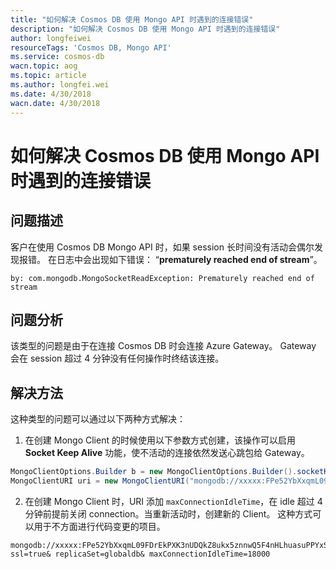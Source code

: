 ```yaml
---
title: "如何解决 Cosmos DB 使用 Mongo API 时遇到的连接错误"
description: "如何解决 Cosmos DB 使用 Mongo API 时遇到的连接错误"
author: longfeiwei
resourceTags: 'Cosmos DB, Mongo API'
ms.service: cosmos-db
wacn.topic: aog
ms.topic: article
ms.author: longfei.wei
ms.date: 4/30/2018
wacn.date: 4/30/2018
---
```


# 如何解决 Cosmos DB 使用 Mongo API 时遇到的连接错误

## 问题描述

客户在使用 Cosmos DB Mongo API 时，如果 session 长时间没有活动会偶尔发现报错。
在日志中会出现如下错误： “**prematurely reached end of stream**”。

```
by: com.mongodb.MongoSocketReadException: Prematurely reached end of stream
```

## 问题分析

该类型的问题是由于在连接 Cosmos DB 时会连接 Azure Gateway。 Gateway 会在 session 超过 4 分钟没有任何操作时终结该连接。

## 解决方法

这种类型的问题可以通过以下两种方式解决：

1. 在创建 Mongo Client 的时候使用以下参数方式创建，该操作可以启用 **Socket Keep Alive** 功能，使不活动的连接依然发送心跳包给 Gateway。

```csharp
MongoClientOptions.Builder b = new MongoClientOptions.Builder().socketKeepAlive(true).heartbeatFrequency(1000).maxConnectionIdleTime(18000);
MongoClientURI uri = new MongoClientURI("mongodb://xxxxx:FPe52YbXxqmL09FDrEkPXK3nUDQkZ8ukx5znnwQ5F4nHLhuasuPPYxSQcvhLdmVn5uJdvuG4abvDCnLMjRQ2Lg==@xxxxx.documents.azure.cn:10255/?ssl=true&replicaSet=globaldb",b);
```

2. 在创建 Mongo Client 时，URI 添加 `maxConnectionIdleTime`，在 idle 超过 4 分钟前提前关闭 connection。当重新活动时，创建新的 Client。 这种方式可以用于不方面进行代码变更的项目。

```
mongodb://xxxxx:FPe52YbXxqmL09FDrEkPXK3nUDQkZ8ukx5znnwQ5F4nHLhuasuPPYxSQcvhLdmVn5uJdvuG4abvDCnLMjRQ2Lg==@xxxxx.documents.azure.cn:10255/?ssl=true& replicaSet=globaldb& maxConnectionIdleTime=18000
```